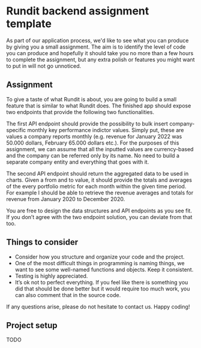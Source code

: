 # Rundit backend assignment template

As part of our application process, we'd like to see what you can produce by giving you a small assignment. The aim is to identify the level of code you can produce and hopefully it should take you no more than a few hours to complete the assignment, but any extra polish or features you might want to put in will not go unnoticed.

## Assignment
To give a taste of what Rundit is about, you are going to build a small feature that is similar to what Rundit does. The finished app should expose two endpoints that provide the following two functionalities.

The first API endpoint should provide the possibility to bulk insert company-specific monthly key performance indictor values. Simply put, these are values a company reports monthly (e.g. revenue for January 2022 was 50.000 dollars, February 65.000 dollars etc.). For the purposes of this assignment, we can assume that all the inputted values are currency-based and the company can be referred only by its name. No need to build a separate company entity and everything that goes with it.

The second API endpoint should return the aggregated data to be used in charts. Given a from and to value, it should provide the totals and averages of the every portfolio metric for each month within the given time period. For example I should be able to retrieve the revenue averages and totals for revenue from January 2020 to December 2020.

You are free to design the data structures and API endpoints as you see fit. If you don’t agree with the two endpoint solution, you can deviate from that too.

## Things to consider
- Consider how you structure and organize your code and the project.
- One of the most difficult things in programming is naming things, we want to see some well-named functions and objects. Keep it consistent.
- Testing is highly appreciated.
- It’s ok not to perfect everything. If you feel like there is something you did that should be done better but it would require too much work, you can also comment that in the source code.

If any questions arise, please do not hesitate to contact us. Happy coding!

## Project setup
TODO
